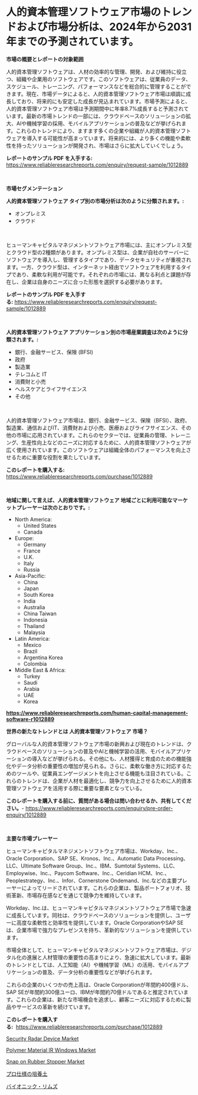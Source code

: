 <p><h1>人的資本管理ソフトウェア市場のトレンドおよび市場分析は、2024年から2031年までの予測されています。</h1></p><p><strong>市場の概要とレポートの対象範囲</strong></p>
<p><p>人的資本管理ソフトウェアは、人材の効率的な管理、開発、および維持に役立つ、組織や企業用のソフトウェアです。このソフトウェアは、従業員のデータ、スケジュール、トレーニング、パフォーマンスなどを総合的に管理することができます。現在、市場データによると、人的資本管理ソフトウェア市場は順調に成長しており、将来的にも安定した成長が見込まれています。市場予測によると、人的資本管理ソフトウェア市場は予測期間中に年率8.7%成長すると予測されています。最新の市場トレンドの一部には、クラウドベースのソリューションの拡大、AIや機械学習の採用、モバイルアプリケーションの普及などが挙げられます。これらのトレンドにより、ますます多くの企業や組織が人的資本管理ソフトウェアを導入する可能性が高まっています。将来的には、より多くの機能や柔軟性を持ったソリューションが開発され、市場はさらに拡大していくでしょう。</p></p>
<p><strong>レポートのサンプル PDF を入手する:</strong> <a href="https://www.reliableresearchreports.com/enquiry/request-sample/1012889">https://www.reliableresearchreports.com/enquiry/request-sample/1012889</a></p>
<p>&nbsp;</p>
<p><strong>市場セグメンテーション</strong></p>
<p><strong>人的資本管理ソフトウェア タイプ別の市場分析は次のように分類されます。:</strong></p>
<p><ul><li>オンプレミス</li><li>クラウド</li></ul></p>
<p>&nbsp;</p>
<p><p>ヒューマンキャピタルマネジメントソフトウェア市場には、主にオンプレミス型とクラウド型の2種類があります。オンプレミス型は、企業が自社のサーバーにソフトウェアを導入し、管理するタイプであり、データセキュリティが重視されます。一方、クラウド型は、インターネット経由でソフトウェアを利用するタイプであり、柔軟な利用が可能です。それぞれの市場には、異なる利点と課題が存在し、企業は自身のニーズに合った形態を選択する必要があります。</p></p>
<p><strong>レポートのサンプル PDF を入手する:</strong>&nbsp;<a href="https://www.reliableresearchreports.com/enquiry/request-sample/1012889">https://www.reliableresearchreports.com/enquiry/request-sample/1012889</a></p>
<p>&nbsp;</p>
<p><strong> 人的資本管理ソフトウェア アプリケーション別の市場産業調査は次のように分類されます。:</strong></p>
<p><ul><li>銀行、金融サービス、保険 (BFSI)</li><li>政府</li><li>製造業</li><li>テレコムと IT</li><li>消費財と小売</li><li>ヘルスケアとライフサイエンス</li><li>その他</li></ul></p>
<p>&nbsp;</p>
<p><p>人的資本管理ソフトウェア市場は、銀行、金融サービス、保険（BFSI）、政府、製造業、通信およびIT、消費財および小売、医療およびライフサイエンス、その他の市場に応用されています。これらのセクターでは、従業員の管理、トレーニング、生産性向上などのニーズに対応するために、人的資本管理ソフトウェアが広く使用されています。このソフトウェアは組織全体のパフォーマンスを向上させるために重要な役割を果たしています。</p></p>
<p><strong>このレポートを購入する:</strong>&nbsp; <a href="https://www.reliableresearchreports.com/purchase/1012889">https://www.reliableresearchreports.com/purchase/1012889</a></p>
<p>&nbsp;</p>
<p><strong>地域に関して言えば、人的資本管理ソフトウェア 地域ごとに利用可能なマーケットプレーヤーは次のとおりです。:</strong></p>
<p><ul>
    <li>
        North America:
        <ul>
            <li>United States</li>
            <li>Canada</li>
        </ul>
    </li>
    <li>
        Europe:
        <ul>
            <li>Germany</li>
            <li>France</li>
            <li>U.K.</li>
            <li>Italy</li>
            <li>Russia</li>
        </ul>
    </li>
    <li>
        Asia-Pacific:
        <ul>
            <li>China</li>
            <li>Japan</li>
            <li>South Korea</li>
            <li>India</li>
            <li>Australia</li>
            <li>China Taiwan</li>
            <li>Indonesia</li>
            <li>Thailand</li>
            <li>Malaysia</li>
        </ul>
    </li>
    <li>
        Latin America:
        <ul>
            <li>Mexico</li>
            <li>Brazil</li>
            <li>Argentina Korea</li>
            <li>Colombia</li>
        </ul>
    </li>
    <li>
        Middle East & Africa:
        <ul>
            <li>Turkey</li>
            <li>Saudi</li>
            <li>Arabia</li>
            <li>UAE</li>
            <li>Korea</li>
        </ul>
    </li>
    </ul></p>
<p><strong><a href="https://www.reliableresearchreports.com/human-capital-management-software-r1012889">https://www.reliableresearchreports.com/human-capital-management-software-r1012889</a></strong>&nbsp;</p>
<p><strong>世界の新たなトレンドとは 人的資本管理ソフトウェア 市場？</strong></p>
<p><p>グローバルな人的資本管理ソフトウェア市場の新興および現在のトレンドは、クラウドベースのソリューションの普及やAIと機械学習の活用、モバイルアプリケーションの導入などが挙げられる。その他にも、人材獲得と育成のための機能強化やデータ分析の重要性の増加が見られる。さらに、柔軟な働き方に対応するためのツールや、従業員エンゲージメントを向上させる機能も注目されている。これらのトレンドは、企業が人材を最適化し、競争力を向上させるために人的資本管理ソフトウェアを活用する際に重要な要素となっている。</p></p>
<p><strong>このレポートを購入する前に、質問がある場合は問い合わせるか、共有してください。</strong>- <a href="https://www.reliableresearchreports.com/enquiry/pre-order-enquiry/1012889">https://www.reliableresearchreports.com/enquiry/pre-order-enquiry/1012889</a></p>
<p>&nbsp;</p>
<p><strong>主要な市場プレーヤー</strong></p>
<p><p>ヒューマンキャピタルマネジメントソフトウェア市場は、Workday、Inc.、Oracle Corporation、SAP SE、Kronos、Inc.、Automatic Data Processing、LLC、Ultimate Software Group、Inc.、IBM、Sumtotal Systems、LLC、Employwise、Inc.、Paycom Software、Inc.、Ceridian HCM、Inc.、Peoplestrategy、Inc.、Infor、Cornerstone Ondemand、Inc.などの主要プレーヤーによってリードされています。これらの企業は、製品ポートフォリオ、技術革新、市場存在感などを通じて競争力を維持しています。</p><p>Workday、Inc.は、ヒューマンキャピタルマネジメントソフトウェア市場で急速に成長しています。同社は、クラウドベースのソリューションを提供し、ユーザーに高度な柔軟性と効率性を提供しています。Oracle CorporationやSAP SEは、企業市場で強力なプレゼンスを持ち、革新的なソリューションを提供しています。</p><p>市場全体として、ヒューマンキャピタルマネジメントソフトウェア市場は、デジタル化の進展と人材管理の重要性の高まりにより、急速に拡大しています。最新のトレンドとしては、人工知能（AI）や機械学習（ML）の活用、モバイルアプリケーションの普及、データ分析の重要性などが挙げられます。</p><p>これらの企業のいくつかの売上高は、Oracle Corporationが年間約400億ドル、SAP SEが年間約300億ユーロ、IBMが年間約70億ドルであると推定されています。これらの企業は、新たな市場機会を追求し、顧客ニーズに対応するために製品やサービスの革新を続けています。</p></p>
<p><strong>このレポートを購入する:</strong>&nbsp;&nbsp;<a href="https://www.reliableresearchreports.com/purchase/1012889">https://www.reliableresearchreports.com/purchase/1012889</a></p>
<p><p><a href="https://github.com/Chiragrp22/Market-Research-Report-List-4/blob/main/security-radar-device-market.md">Security Radar Device Market</a></p><p><a href="https://www.linkedin.com/pulse/polymer-material-ir-windows-market-goal-estimating-size-5asac?trackingId=Uqf8Nv8Key%2BB%2FlJmiBlY%2Bw%3D%3D">Polymer Material IR Windows Market</a></p><p><a href="https://www.linkedin.com/pulse/snap-rubber-stopper-market-goal-estimating-size-future-growth-nshec?trackingId=9g5q935JzlUIsAW8XoUUKw%3D%3D">Snap on Rubber Stopper Market</a></p><p><a href="https://medium.com/@nic.neale/%E3%83%97%E3%83%AD%E3%83%95%E3%82%A7%E3%83%83%E3%82%B7%E3%83%A7%E3%83%8A%E3%83%AB-%E3%83%9D%E3%83%83%E3%83%86%E3%82%A3%E3%83%B3%E3%82%B0-%E3%82%BD%E3%82%A4%E3%83%AB%E5%B8%82%E5%A0%B4%E3%83%AC%E3%83%9D%E3%83%BC%E3%83%88%E3%81%AF-%E3%81%93%E3%81%AE%E5%B8%82%E5%A0%B4%E3%81%AE%E6%9C%80%E6%96%B0%E3%83%88%E3%83%AC%E3%83%B3%E3%83%89%E3%81%A8%E6%88%90%E9%95%B7%E6%A9%9F%E4%BC%9A%E3%82%92%E6%98%8E%E3%82%89%E3%81%8B%E3%81%AB%E3%81%97%E3%81%A6%E3%81%84%E3%81%BE%E3%81%99-d8e7a5a35ce1">プロ仕様の培養土</a></p><p><a href="https://medium.com/@evans21bill/%E3%83%90%E3%82%A4%E3%82%AA%E3%83%8B%E3%83%83%E3%82%AF%E3%83%AA%E3%83%B3%E3%83%96%E5%B8%82%E5%A0%B4%E3%81%AE%E8%A6%8F%E6%A8%A1%E3%81%A8%E5%B8%82%E5%A0%B4%E5%8B%95%E5%90%91-%E7%94%A3%E6%A5%AD%E5%85%A8%E4%BD%93%E3%81%AE%E6%A6%82%E8%A6%81-2024%E5%B9%B4%E3%81%8B%E3%82%892031%E5%B9%B4%E3%81%BE%E3%81%A7-fd55aabb40fd">バイオニック・リムズ</a></p></p>